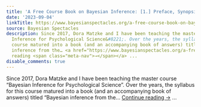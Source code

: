```yaml
---
title: 'A Free Course Book on Bayesian Inference: [1.] Preface, Synopsis, JASP'
date: '2023-09-04'
linkTitle: https://www.bayesianspectacles.org/a-free-course-book-on-bayesian-inference-1-preface-synopsis-jasp/
source: Bayesian Spectacles
description: Since 2017, Dora Matzke and I have been teaching the master course &#8220;Bayesian
  Inference for Psychological Science&#8221;. Over the years, the syllabus for this
  course matured into a book (and an accompanying book of answers) titled &#8220;Bayesian
  inference from the… <a href="https://www.bayesianspectacles.org/a-free-course-book-on-bayesian-inference-1-preface-synopsis-jasp/">Continue
  reading <span class="meta-nav">→</span></a> ...
disable_comments: true
---
```

Since 2017, Dora Matzke and I have been teaching the master course &#8220;Bayesian Inference for Psychological Science&#8221;. Over the years, the syllabus for this course matured into a book (and an accompanying book of answers) titled &#8220;Bayesian inference from the… <a href="https://www.bayesianspectacles.org/a-free-course-book-on-bayesian-inference-1-preface-synopsis-jasp/">Continue reading <span class="meta-nav">→</span></a> ...